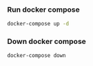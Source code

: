 ### Run docker compose
```bash
docker-compose up -d
```

### Down docker compose
```bash
docker-compose down
```